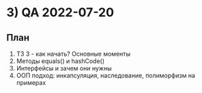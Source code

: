 # 3) QA 2022-07-20 #
## План ## 
1) ТЗ 3 - как начать? Основные моменты
2) Методы equals() и hashCode()
3) Интерфейсы и зачем они нужны
4) ООП подход: инкапсуляция, наследование, полиморфизм на примерах 